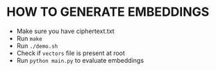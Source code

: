 # HOW TO GENERATE EMBEDDINGS

- Make sure you have ciphertext.txt
- Run ```make```
- Run ```./demo.sh```
- Check if ```vectors``` file is present at root
- Run ```python main.py``` to evaluate embeddings
